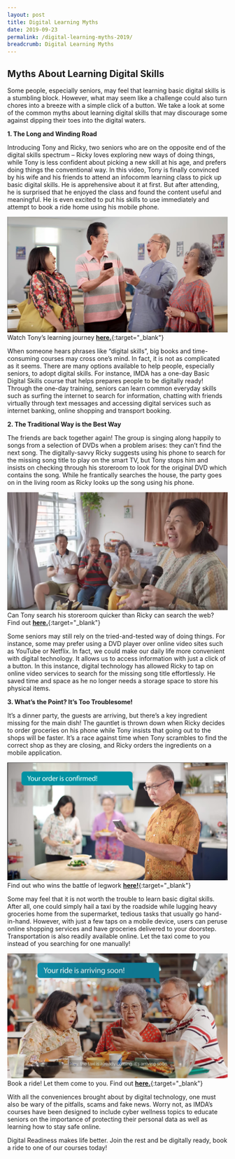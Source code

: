 ```yaml
---
layout: post
title: Digital Learning Myths
date: 2019-09-23
permalink: /digital-learning-myths-2019/
breadcrumb: Digital Learning Myths
---
```


## Myths About Learning Digital Skills<br>

Some people, especially seniors, may feel that learning basic digital skills is a stumbling block. However, what may seem like a challenge could also turn chores into a breeze with a simple click of a button. We take a look at some of the common myths about learning digital skills that may discourage some against dipping their toes into the digital waters. 

**1.	The Long and Winding Road**

Introducing Tony and Ricky, two seniors who are on the opposite end of the digital skills spectrum – Ricky loves exploring new ways of doing things, while Tony is less confident about picking a new skill at his age, and prefers doing things the conventional way. In this video, Tony is finally convinced by his wife and his friends to attend an infocomm learning class to pick up basic digital skills. He is apprehensive about it at first. But after attending, he is surprised that he enjoyed the class and found the content useful and meaningful. He is even excited to put his skills to use immediately and attempt to book a ride home using his mobile phone.

![image1](/images/articles/digital-learning-myths/dlm1.png)
Watch Tony’s learning journey [**here.**](https://www.youtube.com/watch?v=-gsCx_jEhhA&list=PLKpM5UNf5YCffgefd_brtJ4Ak9GjafhQZ&index=10&t=0s){:target="_blank"}

When someone hears phrases like “digital skills”, big books and time-consuming courses may cross one’s mind. In fact, it is not as complicated as it seems. There are many options available to help people, especially seniors, to adopt digital skills. For instance, IMDA has a one-day Basic Digital Skills course that helps prepares people to be digitally ready! Through the one-day training, seniors can learn common everyday skills such as surfing the internet to search for information, chatting with friends virtually through text messages and accessing digital services such as internet banking, online shopping and transport booking. 

**2.	The Traditional Way is the Best Way**

The friends are back together again! The group is singing along happily to songs from a selection of DVDs when a problem arises: they can’t find the next song. The digitally-savvy Ricky suggests using his phone to search for the missing song title to play on the smart TV, but Tony stops him and insists on checking through his storeroom to look for the original DVD which contains the song. While he frantically searches the house, the party goes on in the living room as Ricky looks up the song using his phone.

![image2](/images/articles/digital-learning-myths/dlm2.png)
Can Tony search his storeroom quicker than Ricky can search the web? Find out [**here.**](https://www.youtube.com/watch?v=o5ImonjzT-A&list=PLKpM5UNf5YCffgefd_brtJ4Ak9GjafhQZ&index=2&t=1s){:target="_blank"}

Some seniors may still rely on the tried-and-tested way of doing things. For instance, some may prefer using a DVD player over online video sites such as YouTube or Netflix. In fact, we could make our daily life more convenient with digital technology. It allows us to access information with just a click of a button. In this instance, digital technology has allowed Ricky to tap on online video services to search for the missing song title effortlessly. He saved time and space as he no longer needs a storage space to store his physical items. 


**3.	What’s the Point? It’s Too Troublesome!**

It’s a dinner party, the guests are arriving, but there’s a key ingredient missing for the main dish! The gauntlet is thrown down when Ricky decides to order groceries on his phone while Tony insists that going out to the shops will be faster. It’s a race against time when Tony scrambles to find the correct shop as they are closing, and Ricky orders the ingredients on a mobile application.

![image3](/images/articles/digital-learning-myths/dlm3.png)
Find out who wins the battle of legwork [**here!**](https://www.youtube.com/watch?v=fb_khHU3oDg&list=PLKpM5UNf5YCffgefd_brtJ4Ak9GjafhQZ&index=9&t=0ss){:target="_blank"}

Some may feel that it is not worth the trouble to learn basic digital skills. After all, one could simply hail a taxi by the roadside while lugging heavy groceries home from the supermarket, tedious tasks that usually go hand-in-hand. However, with just a few taps on a mobile device, users can peruse online shopping services and have groceries delivered to your doorstep. Transportation is also readily available online. Let the taxi come to you instead of you searching for one manually!

![image4](/images/articles/digital-learning-myths/dlm4.png)
Book a ride! Let them come to you. Find out [**here.**](https://www.youtube.com/watch?v=bytYeqEiG7g&list=PLKpM5UNf5YCffgefd_brtJ4Ak9GjafhQZ&index=6&t=0s){:target="_blank"}

With all the conveniences brought about by digital technology, one must also be wary of the pitfalls, scams and fake news. Worry not, as IMDA’s courses have been designed to include cyber wellness topics to educate seniors on the importance of protecting their personal data as well as learning how to stay safe online. 

Digital Readiness makes life better. Join the rest and be digitally ready, book a ride to one of our courses today!
